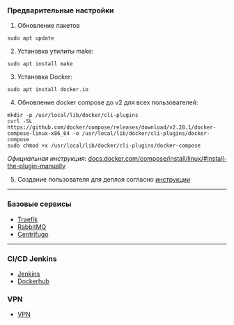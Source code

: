 ### Предварительные настройки
1. Обновление пакетов
```
sudo apt update
```

2. Установка утилиты make:
```
sudo apt install make
```

3. Установка Docker:
```
sudo apt install docker.io
```

4. Обновление docker compose до v2 для всех пользователей:
```
mkdir -p /usr/local/lib/docker/cli-plugins
curl -SL https://github.com/docker/compose/releases/download/v2.28.1/docker-compose-linux-x86_64 -o /usr/local/lib/docker/cli-plugins/docker-compose
sudo chmod +x /usr/local/lib/docker/cli-plugins/docker-compose
```

*Официальная инструкция*: [docs.docker.com/compose/install/linux/#install-the-plugin-manually](https://docs.docker.com/compose/install/linux/#install-the-plugin-manually)

5. Создание пользователя для деплоя согласно [инструкции](./wiki/deploy.md)

---

### Базовые сервисы

- [Traefik](./traefik/README.md)
- [RabbitMQ](./rabbitmq/README.md)
- [Centrifugo](./centrifugo/README.md)

---

### CI/CD Jenkins
- [Jenkins](./jenkins/README.md)
- [Dockerhub](./dockerhub/README.md)

### VPN
- [VPN](./vpn/README.md)
